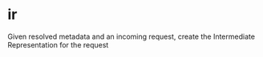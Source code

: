 # ir

Given resolved metadata and an incoming request, create the Intermediate
Representation for the request
